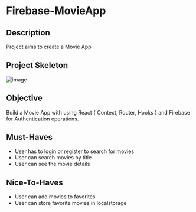 # Firebase-MovieApp
## Description
Project aims to create a Movie App
## Project Skeleton
![image](https://user-images.githubusercontent.com/57984491/167230749-b9dc8320-9cde-47d5-b6ea-548eb17214de.png)  

## Objective
Build a Movie App with using React { Context, Router, Hooks } and Firebase for Authentication operations.
## Must-Haves
- User has to login or register to search for movies
- User can search movies by title
- User can see the movie details
## Nice-To-Haves
- User can add movies to favorites
- User can store favorite movies in localstorage
